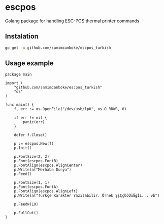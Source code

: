 # escpos
Golang package for handling ESC-POS thermal printer commands

## Instalation

```bash
go get -u github.com/samimcanboke/escpos_turkish
```

## Usage example

```golang
package main

import (
	"github.com/samimcanboke/escpos_turkish"
	"os"
)

func main() {
	f, err := os.OpenFile("/dev/usb/lp0", os.O_RDWR, 0)

	if err != nil {
		panic(err)
	}

	defer f.Close()

	p := escpos.New(f)
	p.Init()

	p.FontSize(2, 2)
	p.Font(escpos.FontB)
	p.FontAlign(escpos.AlignCenter)
	p.Writeln("Merhaba Dünya")
	p.Feed()

	p.FontSize(1, 1)
	p.Font(escpos.FontA)
	p.FontAlign(escpos.AlignLeft)
	p.Writeln("Türkçe Karakter Yazılabilir. Örnek ŞşÇçÖöÜüĞğİı... vb")

	p.FeedN(10)

	p.FullCut()
}
```
